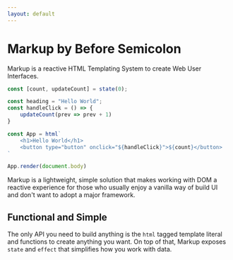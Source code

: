 ```yaml
---
layout: default
---
```

# Markup by Before Semicolon

Markup is a reactive HTML Templating System to create Web User Interfaces.

```js
const [count, updateCount] = state(0);

const heading = "Hello World";
const handleClick = () => {
    updateCount(prev => prev + 1)
}

const App = html`
    <h1>Hello World</h1>
    <button type="button" onclick="${handleClick}">${count}</button>
`

App.render(document.body)
```

Markup is a lightweight, simple solution that makes working with DOM a
reactive experience for those who usually enjoy a vanilla way of build UI
and don't want to adopt a major framework.

## Functional and Simple
The only API you need to build anything is the `html` tagged template literal and functions to create anything you want. On top of that, Markup exposes `state` and `effect` that simplifies how you work with data.

